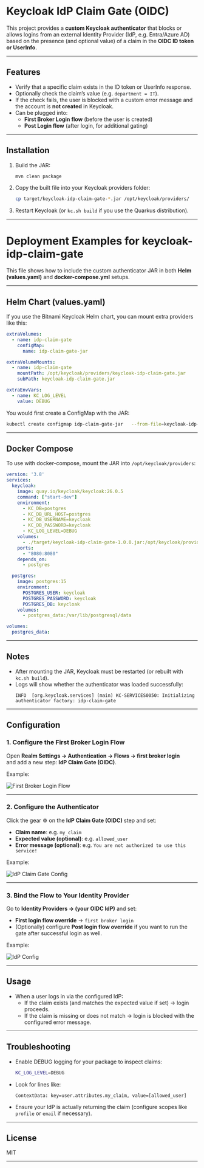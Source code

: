 # Keycloak IdP Claim Gate (OIDC)

This project provides a **custom Keycloak authenticator** that blocks or allows
logins from an external Identity Provider (IdP, e.g. Entra/Azure AD) based on
the presence (and optional value) of a claim in the **OIDC ID token or UserInfo**.

---

## Features

- Verify that a specific claim exists in the ID token or UserInfo response.
- Optionally check the claim’s value (e.g. `department = IT`).
- If the check fails, the user is blocked with a custom error message and
  the account is **not created** in Keycloak.
- Can be plugged into:
  - **First Broker Login flow** (before the user is created)
  - **Post Login flow** (after login, for additional gating)

---

## Installation

1. Build the JAR:

   ```bash
   mvn clean package
   ```

2. Copy the built file into your Keycloak providers folder:

   ```bash
   cp target/keycloak-idp-claim-gate-*.jar /opt/keycloak/providers/
   ```

3. Restart Keycloak (or `kc.sh build` if you use the Quarkus distribution).

---

# Deployment Examples for keycloak-idp-claim-gate

This file shows how to include the custom authenticator JAR in both
**Helm (values.yaml)** and **docker-compose.yml** setups.

---

## Helm Chart (values.yaml)

If you use the Bitnami Keycloak Helm chart, you can mount extra providers like this:

```yaml
extraVolumes:
  - name: idp-claim-gate
    configMap:
      name: idp-claim-gate-jar

extraVolumeMounts:
  - name: idp-claim-gate
    mountPath: /opt/keycloak/providers/keycloak-idp-claim-gate.jar
    subPath: keycloak-idp-claim-gate.jar

extraEnvVars:
  - name: KC_LOG_LEVEL
    value: DEBUG
```

You would first create a ConfigMap with the JAR:

```bash
kubectl create configmap idp-claim-gate-jar   --from-file=keycloak-idp-claim-gate.jar=target/keycloak-idp-claim-gate-1.0.0.jar
```

---

## Docker Compose

To use with docker-compose, mount the JAR into `/opt/keycloak/providers`:

```yaml
version: '3.8'
services:
  keycloak:
    image: quay.io/keycloak/keycloak:26.0.5
    command: ["start-dev"]
    environment:
      - KC_DB=postgres
      - KC_DB_URL_HOST=postgres
      - KC_DB_USERNAME=keycloak
      - KC_DB_PASSWORD=keycloak
      - KC_LOG_LEVEL=DEBUG
    volumes:
      - ./target/keycloak-idp-claim-gate-1.0.0.jar:/opt/keycloak/providers/keycloak-idp-claim-gate.jar
    ports:
      - "8080:8080"
    depends_on:
      - postgres

  postgres:
    image: postgres:15
    environment:
      POSTGRES_USER: keycloak
      POSTGRES_PASSWORD: keycloak
      POSTGRES_DB: keycloak
    volumes:
      - postgres_data:/var/lib/postgresql/data

volumes:
  postgres_data:
```

---

## Notes

- After mounting the JAR, Keycloak must be restarted (or rebuilt with `kc.sh build`).
- Logs will show whether the authenticator was loaded successfully:
  ```
  INFO  [org.keycloak.services] (main) KC-SERVICES0050: Initializing authenticator factory: idp-claim-gate
  ```
---

## Configuration

### 1. Configure the First Broker Login Flow

Open **Realm Settings → Authentication → Flows → first broker login**  
and add a new step: **IdP Claim Gate (OIDC)**.

Example:

![First Broker Login Flow](docs/flow.png)

---

### 2. Configure the Authenticator

Click the gear ⚙️ on the **IdP Claim Gate (OIDC)** step and set:

- **Claim name**: e.g. `my_claim`
- **Expected value (optional)**: e.g. `allowed_user`
- **Error message (optional)**: e.g. `You are not authorized to use this service!`

Example:

![IdP Claim Gate Config](docs/claim-config.png)

---

### 3. Bind the Flow to Your Identity Provider

Go to **Identity Providers → (your OIDC IdP)** and set:

- **First login flow override** → `first broker login`
- (Optionally) configure **Post login flow override** if you want to run the
  gate after successful login as well.

Example:

![IdP Config](docs/idp-config.png)

---

## Usage

- When a user logs in via the configured IdP:
  - If the claim exists (and matches the expected value if set) → login proceeds.
  - If the claim is missing or does not match → login is blocked with the
    configured error message.

---

## Troubleshooting

- Enable DEBUG logging for your package to inspect claims:
  ```bash
  KC_LOG_LEVEL=DEBUG
  ```
- Look for lines like:
  ```
  ContextData: key=user.attributes.my_claim, value=[allowed_user]
  ```
- Ensure your IdP is actually returning the claim (configure scopes like `profile` or `email` if necessary).

---

## License

MIT

---


